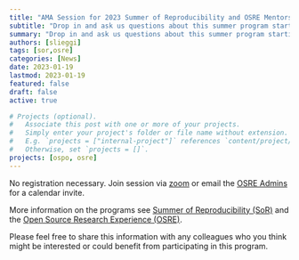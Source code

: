 ```yaml
---
title: "AMA Session for 2023 Summer of Reproducibility and OSRE Mentors"
subtitle: "Drop in and ask us questions about this summer program starting at 10:30am Pacific Time on January 26, 2023."
summary: "Drop in and ask us questions about this summer program starting at 10:30am Pacific Time on January 26, 2023. Take a look at info about these programs on this website or watch one of the earlier [videos](https://youtube.com/playlist?list=PLgEgostMUSe0uH-iqE3kUbsb-W_LRZaLv). We will give a brief overview of the program and discuss the benefits of being a Summer of Reproducibility mentor, a joint program with the NSF-funded [REPETO Project](https://voices.uchicago.edu/repeto/)."
authors: [slieggi]
tags: [sor,osre]
categories: [News]
date: 2023-01-19
lastmod: 2023-01-19
featured: false
draft: false
active: true

# Projects (optional).
#   Associate this post with one or more of your projects.
#   Simply enter your project's folder or file name without extension.
#   E.g. `projects = ["internal-project"]` references `content/project/deep-learning/index.md`.
#   Otherwise, set `projects = []`.
projects: [ospo, osre]
---
```


No registration necessary. Join session via [zoom](https://ucsc.zoom.us/j/95464664724?pwd=d1V1VzFsSnpnTnhhWWRqenJrRWF6dz09) or email the [OSRE Admins](mailto:ospo-info-group@ucsc.edu) for a calendar invite.
 
More information on the programs see [Summer of Reproducibility (SoR)](/sor) and the [Open Source Research Experience (OSRE)](/osre). 
 
Please feel free to share this information with any colleagues who you think might be interested or could benefit from participating in this program.
